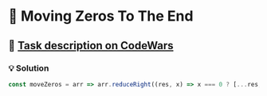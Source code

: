 # 📝 Moving Zeros To The End

## 🔗 [Task description on CodeWars](https://www.codewars.com/kata/52597aa56021e91c93000cb0)

### 💡 Solution

```javascript
const moveZeros = arr => arr.reduceRight((res, x) => x === 0 ? [...res, x] : [x, ...res], []);
```
